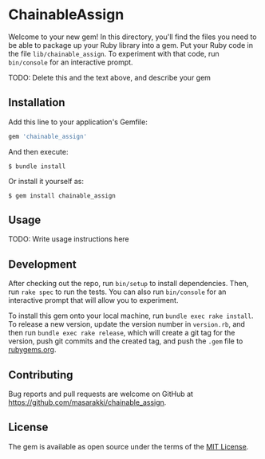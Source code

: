# ChainableAssign

Welcome to your new gem! In this directory, you'll find the files you need to be able to package up your Ruby library into a gem. Put your Ruby code in the file `lib/chainable_assign`. To experiment with that code, run `bin/console` for an interactive prompt.

TODO: Delete this and the text above, and describe your gem

## Installation

Add this line to your application's Gemfile:

```ruby
gem 'chainable_assign'
```

And then execute:

    $ bundle install

Or install it yourself as:

    $ gem install chainable_assign

## Usage

TODO: Write usage instructions here

## Development

After checking out the repo, run `bin/setup` to install dependencies. Then, run `rake spec` to run the tests. You can also run `bin/console` for an interactive prompt that will allow you to experiment.

To install this gem onto your local machine, run `bundle exec rake install`. To release a new version, update the version number in `version.rb`, and then run `bundle exec rake release`, which will create a git tag for the version, push git commits and the created tag, and push the `.gem` file to [rubygems.org](https://rubygems.org).

## Contributing

Bug reports and pull requests are welcome on GitHub at https://github.com/masarakki/chainable_assign.

## License

The gem is available as open source under the terms of the [MIT License](https://opensource.org/licenses/MIT).
